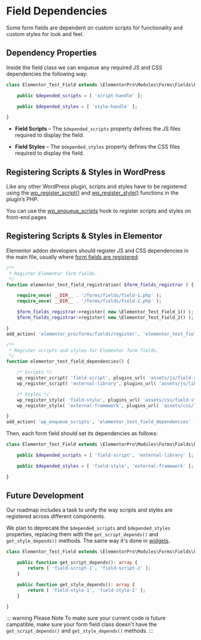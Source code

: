 # Field Dependencies

<Badge type="tip" vertical="top" text="Elementor Pro" /> <Badge type="warning" vertical="top" text="Advanced" />

Some form fields are dependent on custom scripts for functionality and custom styles for look and feel.

## Dependency Properties

Inside the field class we can enqueue any required JS and CSS dependencies the following way:

```php
class Elementor_Test_Field extends \ElementorPro\Modules\Forms\Fields\Field_Base {

	public $depended_scripts = [ 'script-handle' ];

	public $depended_styles = [ 'style-handle' ];

}
```

* **Field Scripts** – The `$depended_scripts` property defines the JS files required to display the field.

* **Field Styles** – The `$depended_styles` property defines the CSS files required to display the field.

## Registering Scripts & Styles in WordPress

Like any other WordPress plugin, scripts and styles have to be registered using the [wp_register_script()](https://developer.wordpress.org/reference/functions/wp_register_script/) and [wp_register_style()](https://developer.wordpress.org/reference/functions/wp_register_style/) functions in the plugin’s PHP.

You can use the [wp_enqueue_scripts](https://developer.wordpress.org/reference/hooks/wp_enqueue_scripts/) hook to register scripts and styles on front-end pages

## Registering Scripts & Styles in Elementor

Elementor addon developers should register JS and CSS dependencies in the main file, usually where [form fields are registered](./add-new-field/):

```php
/**
 * Register Elementor form fields.
 */
function elementor_test_field_registration( $form_fields_registrar ) {

	require_once( __DIR__ . '/forms/fields/field-1.php' );
	require_once( __DIR__ . '/forms/fields/field-2.php' );

	$form_fields_registrar->register( new \Elementor_Test_Field_1() );
	$form_fields_registrar->register( new \Elementor_Test_Field_2() );

}
add_action( 'elementor_pro/forms/fields/register', 'elementor_test_field_registration' );

/**
 * Register scripts and styles for Elementor form fields.
 */
function elementor_test_field_dependencies() {

	/* Scripts */
	wp_register_script( 'field-script', plugins_url( 'assets/js/field-script.js', __FILE__ ) );
	wp_register_script( 'external-library', plugins_url( 'assets/js/libs/external-library.js', __FILE__ ) );

	/* Styles */
	wp_register_style( 'field-style', plugins_url( 'assets/css/field-style.css', __FILE__ ) );
	wp_register_style( 'external-framework', plugins_url( 'assets/css/libs/external-framework.css', __FILE__ ) );

}
add_action( 'wp_enqueue_scripts', 'elementor_test_field_dependencies' );
```

Then, each form field should set its dependencies as follows:

```php
class Elementor_Test_Field extends \ElementorPro\Modules\Forms\Fields\Field_Base {

	public $depended_scripts = [ 'field-script', 'external-library' ];

	public $depended_styles = [ 'field-style', 'external-framework' ];

}
```

## Future Development

Our roadmap includes a task to unify the way scripts and styles are registered across different components.

We plan to deprecate the `$depended_scripts` and `$depended_styles` properties, replacing them with the `get_script_depends()` and `get_style_depends()` methods. The same way it's done in [widgets](./../widgets/widget-dependencies/).

```php
class Elementor_Test_Field extends \ElementorPro\Modules\Forms\Fields\Field_Base {

	public function get_script_depends(): array {
		return [ 'field-script-1', 'field-script-2' ];
	}

	public function get_style_depends(): array {
		return [ 'field-style-1', 'field-style-2' ];
	}

}
```

::: warning Please Note
To make sure your current code is future campatible, make sure your form field class doesn't have the `get_script_depends()` and `get_style_depends()` methods.
:::

